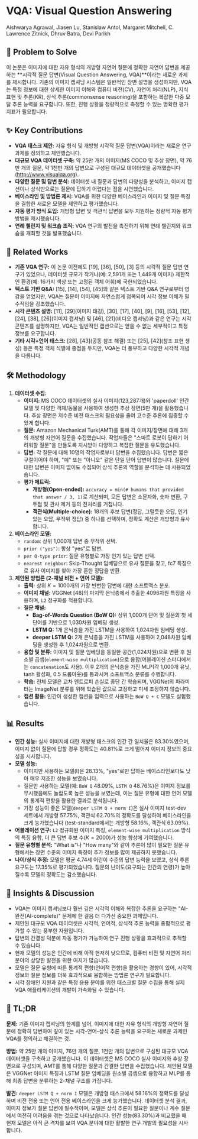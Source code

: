 # VQA: Visual Question Answering

Aishwarya Agrawal, Jiasen Lu, Stanislaw Antol, Margaret Mitchell, C. Lawrence Zitnick, Dhruv Batra, Devi Parikh

## 🧩 Problem to Solve

이 논문은 이미지에 대한 자유 형식의 개방형 자연어 질문에 정확한 자연어 답변을 제공하는 **시각적 질문 답변(Visual Question Answering, VQA)**이라는 새로운 과제를 제시합니다. 기존의 이미지 캡셔닝 시스템은 일반적인 장면 설명을 생성하지만, VQA는 특정 정보에 대한 상세한 이미지 이해와 컴퓨터 비전(CV), 자연어 처리(NLP), 지식 표현 및 추론(KR), 상식 추론(commonsense reasoning)을 포함하는 복잡한 다중 모달 추론 능력을 요구합니다. 또한, 진행 상황을 정량적으로 측정할 수 있는 명확한 평가 지표가 필요합니다.

## ✨ Key Contributions

- **VQA 태스크 제안:** 자유 형식 및 개방형 시각적 질문 답변(VQA)이라는 새로운 연구 과제를 정의하고 제안했습니다.
- **대규모 VQA 데이터셋 구축:** 약 25만 개의 이미지(MS COCO 및 추상 장면), 약 76만 개의 질문, 약 1천만 개의 답변으로 구성된 대규모 데이터셋을 공개했습니다(<http://www.visualqa.org>).
- **다양한 질문 및 답변 분석:** 데이터셋 내 질문과 답변의 다양성을 분석하고, 이미지 캡션이나 상식만으로는 질문에 답하기 어렵다는 점을 시연했습니다.
- **베이스라인 및 방법론 제시:** VQA를 위한 다양한 베이스라인과 이미지 및 질문 특징을 결합한 새로운 모델을 제안하고 평가했습니다.
- **자동 평가 방식 도입:** 개방형 답변 및 객관식 답변을 모두 지원하는 정량적 자동 평가 방법을 제시했습니다.
- **연례 챌린지 및 워크숍 조직:** VQA 연구의 발전을 촉진하기 위해 연례 챌린지와 워크숍을 개최할 것을 발표했습니다.

## 📎 Related Works

- **기존 VQA 연구:** 이 논문 이전에도 [19], [36], [50], [3] 등의 시각적 질문 답변 연구가 있었으나, 데이터셋 규모가 작거나(예: 2,591개 또는 1,449개 이미지) 제한적인 환경(예: 16가지 색상 또는 고정된 객체 어휘)에 국한되었습니다.
- **텍스트 기반 Q&A:** [15], [14], [54], [45]와 같은 텍스트 기반 Q&A 연구로부터 영감을 얻었지만, VQA는 질문이 이미지에 자연스럽게 접목되어 시각 정보 이해가 필수적임을 강조했습니다.
- **시각 콘텐츠 설명:** [11], [29](이미지 태깅), [30], [17], [40], [9], [16], [53], [12], [24], [38], [26](이미지 캡셔닝) 및 [46], [21](비디오 캡셔닝)과 같은 연구는 시각 콘텐츠를 설명하지만, VQA는 일반적인 캡션으로는 얻을 수 없는 세부적이고 특정 정보를 요구합니다.
- **기타 시각+언어 태스크:** [28], [43](공동 참조 해결) 또는 [25], [42](참조 표현 생성) 등은 특정 객체 식별에 중점을 두지만, VQA는 더 풍부하고 다양한 시각적 개념을 다룹니다.

## 🛠️ Methodology

1. **데이터셋 수집:**
   - **이미지:** MS COCO 데이터셋의 실사 이미지(123,287개)와 'paperdoll' 인간 모델 및 다양한 객체/동물을 사용하여 생성한 추상 장면(5만 개)을 활용했습니다. 추상 장면은 저수준 비전 태스크의 필요성을 줄여 고수준 추론에 집중할 수 있게 합니다.
   - **질문:** Amazon Mechanical Turk(AMT)를 통해 각 이미지/장면에 대해 3개의 개방형 자연어 질문을 수집했습니다. 작업자들은 "스마트 로봇이 답하기 어려워할 질문"을 만들도록 지시받아 다양하고 복잡한 질문을 유도했습니다.
   - **답변:** 각 질문에 대해 10명의 작업자로부터 답변을 수집했습니다. 답변은 짧은 구절이어야 하며, "예" 또는 "아니오" 같은 단일 단어 답변이 많습니다. 질문에 대한 답변은 이미지 없이도 수집되어 상식 추론의 역할을 분석하는 데 사용되었습니다.
   - **평가 메트릭:**
     - **개방형(Open-ended):** `accuracy = min(# humans that provided that answer / 3, 1)`로 계산되며, 모든 답변은 소문자화, 숫자 변환, 구두점 및 관사 제거 등의 전처리를 거칩니다.
     - **객관식(Multiple-choice):** 18개의 후보 답변(정답, 그럴듯한 오답, 인기 있는 오답, 무작위 정답) 중 하나를 선택하며, 정확도 계산은 개방형과 유사합니다.
2. **베이스라인 모델:**
   - `random`: 상위 1,000개 답변 중 무작위 선택.
   - `prior ("yes")`: 항상 "yes"로 답변.
   - `per Q-type prior`: 질문 유형별로 가장 인기 있는 답변 선택.
   - `nearest neighbor`: Skip-Thought 임베딩으로 유사 질문을 찾고, fc7 특징으로 유사 이미지를 찾아 가장 흔한 정답을 반환.
3. **제안된 방법론 (2-채널 비전 + 언어 모델):**
   - **출력:** 상위 $K=1000$개의 가장 빈번한 답변에 대한 소프트맥스 분포.
   - **이미지 채널:** VGGNet [48]의 마지막 은닉층에서 추출한 4096차원 특징을 사용하며, `L2` 정규화를 적용합니다.
   - **질문 채널:**
     - **Bag-of-Words Question (BoW Q):** 상위 1,000개 단어 및 질문의 첫 세 단어를 기반으로 1,030차원 임베딩 생성.
     - **LSTM Q:** 1개 은닉층을 가진 LSTM을 사용하여 1,024차원 임베딩 생성.
     - **deeper LSTM Q:** 2개 은닉층을 가진 LSTM을 사용하여 2,048차원 임베딩을 생성한 후 1,024차원으로 변환.
   - **융합 및 분류:** 이미지 및 질문 임베딩을 동일한 공간(1,024차원)으로 변환 후 원소별 곱셈(`element-wise multiplication`)으로 융합(어블레이션 스터디에서는 `concatenation`도 사용). 이후 2개의 은닉층을 가진 MLP(각 1,000개 유닛, tanh 활성화, 0.5 드롭아웃)를 통과시켜 소프트맥스 분류를 수행합니다.
   - **학습:** 전체 모델은 교차 엔트로피 손실로 종단 간 학습되며, VGGNet의 파라미터는 ImageNet 분류를 위해 학습된 값으로 고정하고 미세 조정하지 않습니다.
   - **캡션 활용:** 인간이 생성한 캡션을 입력으로 사용하는 `BoW Q + C` 모델도 실험했습니다.

## 📊 Results

- **인간 성능:** 실사 이미지에 대한 개방형 태스크의 인간 간 일치율은 83.30%였으며, 이미지 없이 질문에 답할 경우 정확도는 40.81%로 크게 떨어져 이미지 정보의 중요성을 시사합니다.
- **모델 성능:**
  - 이미지만 사용하는 모델(I)은 28.13%, "yes"로만 답하는 베이스라인보다도 낮아 매우 저조한 성능을 보였습니다.
  - 질문만 사용하는 모델(예: `BoW Q` 48.09%, `LSTM Q` 48.76%)은 이미지 정보를 무시했음에도 놀랍도록 높은 성능을 보였는데, 이는 질문 유형에 대한 언어 모델의 통계적 편향을 활용한 결과로 분석됩니다.
  - 가장 성능이 좋은 모델(`deeper LSTM Q + norm I`)은 실사 이미지 test-dev 세트에서 개방형 57.75%, 객관식 62.70%의 정확도를 달성하여 베이스라인을 크게 능가했습니다 (test-standard에서는 개방형 58.16%, 객관식 63.09%).
- **어블레이션 연구:** `L2` 정규화된 이미지 특징, `element-wise multiplication` 방식의 특징 융합, 더 큰 답변 후보 수($K=2000$)가 성능 향상에 기여했습니다.
- **질문 유형별 분석:** "What is"나 "How many"와 같이 추론이 많이 필요한 질문 유형에서는 장면 수준의 이미지 특징이 추가 정보를 많이 제공하지 못했습니다.
- **나이/상식 추정:** 모델은 평균 4.74세 어린이 수준의 답변 능력을 보였고, 상식 추론 요구도는 17.35%로 평가되었습니다. 질문의 난이도(요구되는 인간의 연령)가 높아질수록 모델의 정확도는 감소했습니다.

## 🧠 Insights & Discussion

- VQA는 이미지 캡셔닝보다 훨씬 깊은 시각적 이해와 복잡한 추론을 요구하는 "AI-완전(AI-complete)" 문제에 한 걸음 더 다가선 중요한 과제입니다.
- 제안된 대규모 VQA 데이터셋은 시각적, 언어적, 상식적 추론 능력을 종합적으로 평가할 수 있는 풍부한 자원입니다.
- 답변의 간결성 덕분에 자동 평가가 가능하여 연구 진행 상황을 효과적으로 추적할 수 있습니다.
- 현재 모델의 성능은 인간에 비해 아직 현저히 낮으므로, 컴퓨터 비전 및 자연어 처리 분야의 상당한 발전을 위한 여지가 많습니다.
- 모델은 질문 유형에 따른 통계적 편향(언어적 편향)을 활용하는 경향이 있어, 시각적 정보와 질문 정보를 더욱 효과적으로 융합하는 방법론 연구가 필요합니다.
- 시각 장애인 지원과 같은 특정 응용 분야를 위한 태스크별 질문 수집을 통해 실제 VQA 애플리케이션의 개발이 가속화될 수 있습니다.

## 📌 TL;DR

**문제:** 기존 이미지 캡셔닝의 한계를 넘어, 이미지에 대한 자유 형식의 개방형 자연어 질문에 정확히 답변하여 깊이 있는 시각-언어-상식 추론 능력을 요구하는 새로운 과제인 VQA를 정의하고 해결하는 것.

**방법:** 약 25만 개의 이미지, 76만 개의 질문, 1천만 개의 답변으로 구성된 대규모 VQA 데이터셋을 구축하고 공개했습니다. 이 데이터셋은 MS COCO 실사 이미지와 추상 장면으로 구성되며, AMT를 통해 다양한 질문과 간결한 답변을 수집했습니다. 제안된 모델은 VGGNet 이미지 특징과 LSTM 질문 임베딩을 원소별 곱셈으로 융합하고 MLP를 통해 최종 답변을 분류하는 2-채널 구조를 가집니다.

**발견:** `deeper LSTM Q + norm I` 모델은 개방형 태스크에서 58.16%의 정확도를 달성하며 비전 전용 또는 언어 전용 베이스라인을 크게 능가했습니다. 데이터셋 분석 결과, 이미지 정보가 질문 답변에 필수적이며, 모델은 상식 추론이 필요한 질문이나 계수 질문에서 여전히 어려움을 겪는 것으로 나타났습니다. 인간 성능(83.30%)과 비교했을 때 현재 모델은 아직 큰 격차를 보여 VQA 분야에 대한 활발한 연구 개발의 필요성을 시사합니다.
